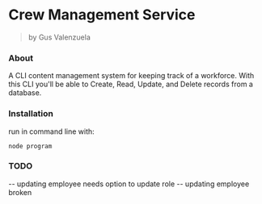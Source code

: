 # Crew Management Service
> by Gus Valenzuela

### About
A CLI content management system for keeping track of a workforce.
With this CLI you'll be able to Create, Read, Update, and Delete records from a database.

### Installation
run in command line with:
```
node program
```
### TODO

-- updating employee needs option to update role
-- updating employee broken
